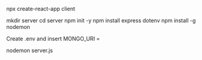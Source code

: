 npx create-react-app client

mkdir server
cd server
npm init -y
npm install express dotenv
npm install -g nodemon

Create .env and insert 
    MONGO_URI = <uri>

nodemon server.js